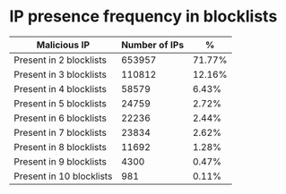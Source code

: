 # IP presence frequency in blocklists
| Malicious IP | Number of IPs | % |
|----|----|----|
| Present in 2 blocklists | 653957 | 71.77% |
| Present in 3 blocklists | 110812 | 12.16% |
| Present in 4 blocklists | 58579 | 6.43% |
| Present in 5 blocklists | 24759 | 2.72% |
| Present in 6 blocklists | 22236 | 2.44% |
| Present in 7 blocklists | 23834 | 2.62% |
| Present in 8 blocklists | 11692 | 1.28% |
| Present in 9 blocklists | 4300 | 0.47% |
| Present in 10 blocklists | 981 | 0.11% |
